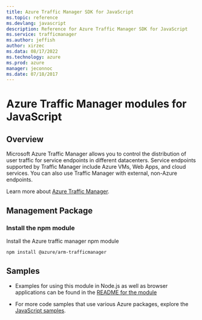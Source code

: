 ```yaml
---
title: Azure Traffic Manager SDK for JavaScript
ms.topic: reference
ms.devlang: javascript
description: Reference for Azure Traffic Manager SDK for JavaScript
ms.service: trafficmanager
ms.author: jeffish
author: xirzec
ms.data: 08/17/2022
ms.technology: azure
ms.prod: azure
manager: jeconnoc
ms.date: 07/18/2017
---
```

# Azure Traffic Manager modules for JavaScript

## Overview

Microsoft Azure Traffic Manager allows you to control the distribution of user traffic for service endpoints in different datacenters. Service endpoints supported by Traffic Manager include Azure VMs, Web Apps, and cloud services. You can also use Traffic Manager with external, non-Azure endpoints.

Learn more about [Azure Traffic Manager](https://docs.microsoft.com/azure/traffic-manager/traffic-manager-overview).

## Management Package

### Install the npm module

Install the Azure traffic manager npm module

```bash
npm install @azure/arm-trafficmanager
```

## Samples

* Examples for using this module in Node.js as well as browser applications can be found in the [README for the module](https://www.npmjs.com/package/@azure/arm-trafficmanager)

* For more code samples that use various Azure packages, explore the [JavaScript samples](https://docs.microsoft.com/samples/browse/?languages=javascript).